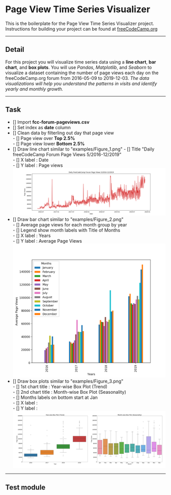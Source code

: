 # Page View Time Series Visualizer

This is the boilerplate for the Page View Time Series Visualizer project. Instructions for building your project can be found at [freeCodeCamp.org](https://www.freecodecamp.org/learn/data-analysis-with-python/data-analysis-with-python-projects/page-view-time-series-visualizer)

---

## Detail

For this project you will visualize time series data using a **line chart**, **bar chart**, and **box plots**. You will use _Pandas_, _Matplotlib_, and _Seaborn_ to visualize a dataset containing the number of page views each day on the freeCodeCamp.org forum from 2016-05-09 to 2019-12-03. _The data visualizations will help you understand the patterns in visits and identify yearly and monthly growth._  

---

## Task

- [] Import **fcc-forum-pageviews.csv**  
- [] Set index as **date** column  
- [] Clean data by filterling out day that page view  
        - [] Page view over **Top 2.5%**  
        - [] Page view lower **Bottom 2.5%**  
- [] Draw line chart similar to "examples/Figure_1.png"
        - [] Title "Daily freeCodeCamp Forum Page Views 5/2016-12/2019"  
        - [] X label : Date  
        - [] Y label : Page views  
    ![Figure_1.png](examples/Figure_1.png)
- [] Draw bar chart similar to "examples/Figure_2.png"  
        - [] Average page views for each month group by year  
        - [] Legend show month labels with Title of Months  
        - [] X label : Years  
        - [] Y label : Average Page Views  
    ![Figure_2.png](examples/Figure_2.png)
- [] Draw box plots similar to "examples/Figure_3.png"  
        - [] 1st chart title : Year-wise Box Plot (Trend)  
        - [] 2nd chart title : Month-wise Box Plot (Seasonality)  
        - [] Months labels on bottom start at Jan  
        - [] X label :  
        - [] Y label :  
    ![Figure_3.png](examples/Figure_3.png)  

---

## Test module
